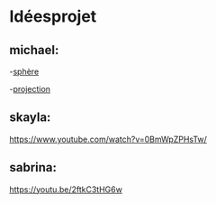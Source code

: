 # Idéesprojet


## michael:
-[sphère](https://theinspirationgrid.com/anima-interactive-art-installation-by-onformative/)

-[projection](https://blogaadb.blogspot.com/2009/11/experimentation-du-dispositif-de.html)



## skayla:
https://www.youtube.com/watch?v=0BmWpZPHsTw/

## sabrina:
https://youtu.be/2ftkC3tHG6w
